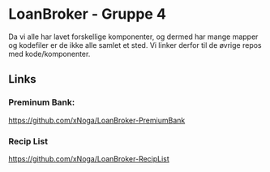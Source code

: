 # LoanBroker - Gruppe 4
Da vi alle har lavet forskellige komponenter, og dermed har mange mapper og kodefiler er de ikke alle samlet et sted. Vi linker derfor til de øvrige repos med kode/komponenter.

## Links
### Preminum Bank:
https://github.com/xNoga/LoanBroker-PremiumBank

### Recip List
https://github.com/xNoga/LoanBroker-RecipList
